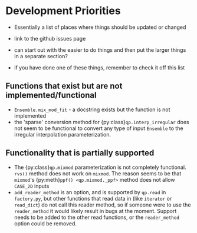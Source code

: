 # Development Priorities

- Essentially a list of places where things should be updated or changed
- link to the github issues page
- can start out with the easier to do things and then put the larger things in a separate section?

- if you have done one of these things, remember to check it off this list

## Functions that exist but are not implemented/functional

- `Ensemble.mix_mod_fit` - a docstring exists but the function is not implemented
- the 'sparse' conversion method for {py:class}`qp.interp_irregular` does not seem to be functional to convert any type of input `Ensemble` to the irregular interpolation parameterization.

## Functionality that is partially supported

- The {py:class}`qp.mixmod` parameterization is not completely functional. `rvs()` method does not work on `mixmod`. The reason seems to be that `mixmod`'s {py:meth}`ppf() <qp.mixmod._ppf>` method does not allow `CASE_2D` inputs
- `add_reader_method` is an option, and is supported by `qp.read` in `factory.py`, but other functions that read data in (like `iterator` or `read_dict`) do not call this reader method, so if someone were to use the `reader_method` it would likely result in bugs at the moment. Support needs to be added to the other read functions, or the `reader_method` option could be removed.
